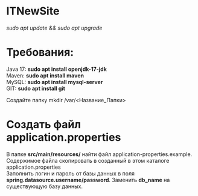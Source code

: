 # ITNewSite

*sudo apt update && sudo apt upgrade*

# Требования:
Java 17:  **sudo apt install openjdk-17-jdk**<br/>
Maven: **sudo apt install maven**<br/>
MySQL: **sudo apt install mysql-server**<br/>
GIT:  **sudo apt install git**

Создайте папку mkdir /var/<Название_Папки><br/>

# Создать файл application.properties
В папке **src/main/resources/** найти файл application-properties.example. Содержимое файла скопировать в созданный в этом каталоге application.properties<br/>
Заполнить логин и пароль от базы данных в поля **spring.datasource.username/password**.
Заменить **db_name** на существующую базу данных.
